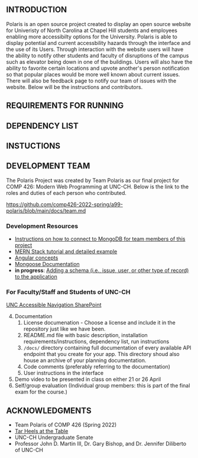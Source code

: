 INTRODUCTION
----------------------------------------------------------------------


Polaris is an open source project created to display an open source website for Univeristy of North Carolina at Chapel Hill students and employees enabling more accessibilty options for the University. Polaris is able to display potential and current accessbility hazards through the interface and the use of its Users. Through interaction with the website users will have the ability to notify other students and faculty of disruptions of the campus such as elevator being down in one of the buildings. Users will also have the ability to favorite certain locations and upvote another's person notification so that popular places would be more well known about current issues. There will also be feedback page to notify our team of issues with the website. Below will be the instructions and contributors. 


REQUIREMENTS FOR RUNNING
----------------------------------------------------------------------


DEPENDENCY LIST
----------------------------------------------------------------------


INSTUCTIONS
----------------------------------------------------------------------



DEVELOPMENT TEAM
----------------------------------------------------------------------

The Polaris Project was created by Team Polaris as our final project for COMP 426: Modern Web Programming at UNC-CH. Below is the link to the roles and duties of each person who contributed.

https://github.com/comp426-2022-spring/a99-polaris/blob/main/docs/team.md



### Development Resources
- [Instructions on how to connect to MongoDB for team members of this project](https://github.com/comp426-2022-spring/a99-polaris/blob/main/api/README.md#how-to-connect-locally-to-mongodb)
- [MERN Stack tutorial and detailed example](https://www.positronx.io/build-angular-crud-application-with-nodejs-and-express-rest-api/)
- [Angular concepts](https://angular.io/guide/architecture)
- [Mongoose Documentation](https://mongoosejs.com/)
- **in progress**: [Adding a schema (i.e., issue, user, or other type of record) to the application](https://github.com/comp426-2022-spring/a99-polaris/blob/main/docs/planning/how-to-add-and-use-collection-mern/README.md)


### For Faculty/Staff and Students of UNC-CH
[UNC Accessible Navigation SharePoint](https://adminliveunc.sharepoint.com/sites/accessiblenavigation)




4. Documentation
	1. License documenation - Choose a license and include it in the repository just like we have been.
	1. README.md file with basic description, installation requirements/instructions, dependency list, run instructions
	3. `/docs/` directory containing full documentation of every available API endpoint that you create for your app. This directory shoud also house an archive of your planning documentation. 
	2. Code comments (preferably referring to the documentation)
	3. User instructions in the interface
5. Demo video to be presented in class on either 21 or 26 April
6. Self/group evaluation (Individual group members: this is part of the final exam for the course.)



ACKNOWLEDGMENTS
----------------------------------------------------------------------
- Team Polaris of COMP 426 (Spring 2022)
- [Tar Heels at the Table](https://tarheels.live/tarheelsatthetable/)
- UNC-CH Undergraduate Senate
- Professor John D. Martin III, Dr. Gary Bishop, and Dr. Jennifer Diliberto of UNC-CH

